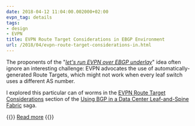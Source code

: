 ```yaml
---
date: 2018-04-12 11:04:00.002000+02:00
evpn_tag: details
tags:
- design
- EVPN
title: EVPN Route Target Considerations in EBGP Environment
url: /2018/04/evpn-route-target-considerations-in.html
---
```

The proponents of the "*[let's run EVPN over EBGP underlay](https://blog.ipspace.net/2018/01/bgp-in-evpn-based-data-center-fabrics.html?showComment=1516881010563#c5554410204791451414)*" idea often ignore an interesting challenge: EVPN advocates the use of automatically-generated Route Targets, which might not work when every leaf switch uses a different AS number.

I explored this particular can of worms in the [EVPN Route Target Considerations](http://www.ipspace.net/Data_Center_BGP/EVPN_Route_Target_Considerations) section of the [Using BGP in a Data Center Leaf-and-Spine Fabric](http://www.ipspace.net/Data_Center_BGP) saga.

{{<jump>}}
[Read more](http://www.ipspace.net/Data_Center_BGP/EVPN_Route_Target_Considerations)
{{</jump>}}
